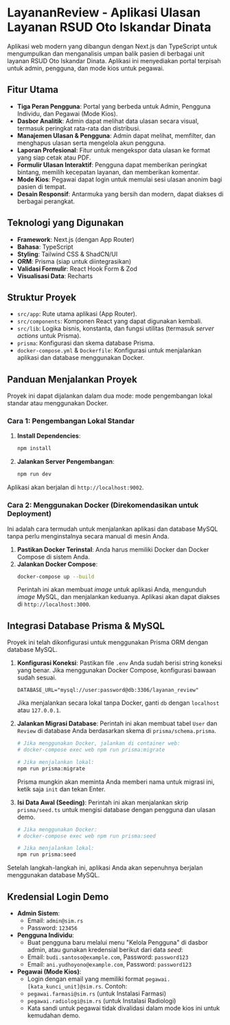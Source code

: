# LayananReview - Aplikasi Ulasan Layanan RSUD Oto Iskandar Dinata

Aplikasi web modern yang dibangun dengan Next.js dan TypeScript untuk mengumpulkan dan menganalisis umpan balik pasien di berbagai unit layanan RSUD Oto Iskandar Dinata. Aplikasi ini menyediakan portal terpisah untuk admin, pengguna, dan mode kios untuk pegawai.

## Fitur Utama

-   **Tiga Peran Pengguna**: Portal yang berbeda untuk Admin, Pengguna Individu, dan Pegawai (Mode Kios).
-   **Dasbor Analitik**: Admin dapat melihat data ulasan secara visual, termasuk peringkat rata-rata dan distribusi.
-   **Manajemen Ulasan & Pengguna**: Admin dapat melihat, memfilter, dan menghapus ulasan serta mengelola akun pengguna.
-   **Laporan Profesional**: Fitur untuk mengekspor data ulasan ke format yang siap cetak atau PDF.
-   **Formulir Ulasan Interaktif**: Pengguna dapat memberikan peringkat bintang, memilih kecepatan layanan, dan memberikan komentar.
-   **Mode Kios**: Pegawai dapat login untuk memulai sesi ulasan anonim bagi pasien di tempat.
-   **Desain Responsif**: Antarmuka yang bersih dan modern, dapat diakses di berbagai perangkat.

## Teknologi yang Digunakan

-   **Framework**: Next.js (dengan App Router)
-   **Bahasa**: TypeScript
-   **Styling**: Tailwind CSS & ShadCN/UI
-   **ORM**: Prisma (siap untuk diintegrasikan)
-   **Validasi Formulir**: React Hook Form & Zod
-   **Visualisasi Data**: Recharts

## Struktur Proyek

-   `src/app`: Rute utama aplikasi (App Router).
-   `src/components`: Komponen React yang dapat digunakan kembali.
-   `src/lib`: Logika bisnis, konstanta, dan fungsi utilitas (termasuk *server actions* untuk Prisma).
-   `prisma`: Konfigurasi dan skema database Prisma.
-   `docker-compose.yml` & `Dockerfile`: Konfigurasi untuk menjalankan aplikasi dan database menggunakan Docker.

## Panduan Menjalankan Proyek

Proyek ini dapat dijalankan dalam dua mode: mode pengembangan lokal standar atau menggunakan Docker.

### Cara 1: Pengembangan Lokal Standar

1.  **Install Dependencies**:
    ```bash
    npm install
    ```

2.  **Jalankan Server Pengembangan**:
    ```bash
    npm run dev
    ```

Aplikasi akan berjalan di `http://localhost:9002`.

### Cara 2: Menggunakan Docker (Direkomendasikan untuk Deployment)

Ini adalah cara termudah untuk menjalankan aplikasi dan database MySQL tanpa perlu menginstalnya secara manual di mesin Anda.

1.  **Pastikan Docker Terinstal**: Anda harus memiliki Docker dan Docker Compose di sistem Anda.
2.  **Jalankan Docker Compose**:
    ```bash
    docker-compose up --build
    ```
    Perintah ini akan membuat *image* untuk aplikasi Anda, mengunduh *image* MySQL, dan menjalankan keduanya. Aplikasi akan dapat diakses di `http://localhost:3000`.

## Integrasi Database Prisma & MySQL

Proyek ini telah dikonfigurasi untuk menggunakan Prisma ORM dengan database MySQL.

1.  **Konfigurasi Koneksi**:
    Pastikan file `.env` Anda sudah berisi string koneksi yang benar. Jika menggunakan Docker Compose, konfigurasi bawaan sudah sesuai.
    ```
    DATABASE_URL="mysql://user:password@db:3306/layanan_review"
    ```
    Jika menjalankan secara lokal tanpa Docker, ganti `db` dengan `localhost` atau `127.0.0.1`.

2.  **Jalankan Migrasi Database**:
    Perintah ini akan membuat tabel `User` dan `Review` di database Anda berdasarkan skema di `prisma/schema.prisma`.
    ```bash
    # Jika menggunakan Docker, jalankan di container web:
    # docker-compose exec web npm run prisma:migrate
    
    # Jika menjalankan lokal:
    npm run prisma:migrate
    ```
    Prisma mungkin akan meminta Anda memberi nama untuk migrasi ini, ketik saja `init` dan tekan Enter.

3.  **Isi Data Awal (Seeding)**:
    Perintah ini akan menjalankan skrip `prisma/seed.ts` untuk mengisi database dengan pengguna dan ulasan demo.
    ```bash
    # Jika menggunakan Docker:
    # docker-compose exec web npm run prisma:seed

    # Jika menjalankan lokal:
    npm run prisma:seed
    ```

Setelah langkah-langkah ini, aplikasi Anda akan sepenuhnya berjalan menggunakan database MySQL.

## Kredensial Login Demo

-   **Admin Sistem**:
    -   Email: `admin@sim.rs`
    -   Password: `123456`
-   **Pengguna Individu**:
    -   Buat pengguna baru melalui menu "Kelola Pengguna" di dasbor admin, atau gunakan kredensial berikut dari data *seed*:
    -   Email: `budi.santoso@example.com`, Password: `password123`
    -   Email: `ani.yudhoyono@example.com`, Password: `password123`
-   **Pegawai (Mode Kios)**:
    -   Login dengan email yang memiliki format `pegawai.[kata_kunci_unit]@sim.rs`. Contoh:
    -   `pegawai.farmasi@sim.rs` (untuk Instalasi Farmasi)
    -   `pegawai.radiologi@sim.rs` (untuk Instalasi Radiologi)
    -   Kata sandi untuk pegawai tidak divalidasi dalam mode kios ini untuk kemudahan demo.
